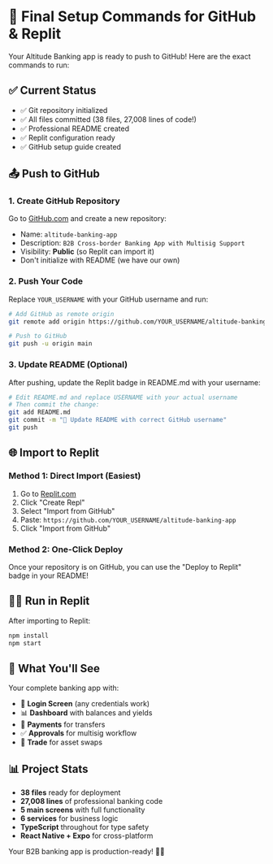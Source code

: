 # 🚀 Final Setup Commands for GitHub & Replit

Your Altitude Banking app is ready to push to GitHub! Here are the exact commands to run:

## ✅ Current Status
- ✅ Git repository initialized
- ✅ All files committed (38 files, 27,008 lines of code!)
- ✅ Professional README created
- ✅ Replit configuration ready
- ✅ GitHub setup guide created

## 📤 Push to GitHub

### 1. Create GitHub Repository
Go to [GitHub.com](https://github.com) and create a new repository:
- Name: `altitude-banking-app`
- Description: `B2B Cross-border Banking App with Multisig Support`
- Visibility: **Public** (so Replit can import it)
- Don't initialize with README (we have our own)

### 2. Push Your Code
Replace `YOUR_USERNAME` with your GitHub username and run:

```bash
# Add GitHub as remote origin
git remote add origin https://github.com/YOUR_USERNAME/altitude-banking-app.git

# Push to GitHub
git push -u origin main
```

### 3. Update README (Optional)
After pushing, update the Replit badge in README.md with your username:
```bash
# Edit README.md and replace USERNAME with your actual username
# Then commit the change:
git add README.md
git commit -m "📝 Update README with correct GitHub username"
git push
```

## 🌐 Import to Replit

### Method 1: Direct Import (Easiest)
1. Go to [Replit.com](https://replit.com)
2. Click "Create Repl"
3. Select "Import from GitHub"
4. Paste: `https://github.com/YOUR_USERNAME/altitude-banking-app`
5. Click "Import from GitHub"

### Method 2: One-Click Deploy
Once your repository is on GitHub, you can use the "Deploy to Replit" badge in your README!

## 🏃‍♂️ Run in Replit

After importing to Replit:
```bash
npm install
npm start
```

## 🎯 What You'll See

Your complete banking app with:
- 🔐 **Login Screen** (any credentials work)
- 📊 **Dashboard** with balances and yields
- 💸 **Payments** for transfers
- ✅ **Approvals** for multisig workflow
- 🔄 **Trade** for asset swaps

## 📊 Project Stats
- **38 files** ready for deployment
- **27,008 lines** of professional banking code
- **5 main screens** with full functionality
- **6 services** for business logic
- **TypeScript** throughout for type safety
- **React Native + Expo** for cross-platform

Your B2B banking app is production-ready! 🏦🚀